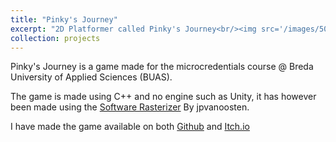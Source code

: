 ```yaml
---
title: "Pinky's Journey"
excerpt: "2D Platformer called Pinky's Journey<br/><img src='/images/500x300.png'>"
collection: projects
---
```


Pinky's Journey is a game made for the microcredentials course @ Breda University of Applied Sciences (BUAS).  
  
The game is made using C++ and no engine such as Unity, it has however been made using the [Software Rasterizer](https://github.com/jpvanoosten/SoftwareRasterizer) By jpvanoosten. 

I have made the game available on both [Github]() and [Itch.io](https://nissey05.itch.io/pinkys-journey)
